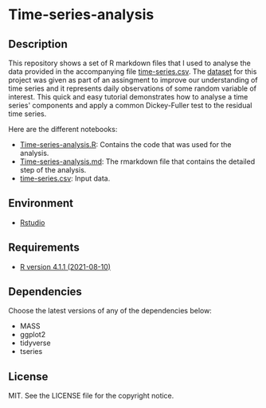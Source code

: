 # Time-series-analysis

## Description

This repository shows a set of R markdown files that I used to analyse the data provided in the accompanying file [time-series.csv](./time-series.csv). The [dataset](./time-series.csv) for this project was given as part of an assingment to improve our understanding of time series and  it represents daily observations of some random variable of interest. This quick and easy tutorial demonstrates how to analyse a time series' components and apply a common Dickey-Fuller test to the residual time series.

Here are the different notebooks:
* [Time-series-analysis.R](./Time-series-analysis.R): Contains the code that was used for the analysis.
* [Time-series-analysis.md](./Time-series-analysis.md): The rmarkdown file that contains the detailed step of the analysis.
* [time-series.csv](./time-series.csv): Input data.

## Environment

* [Rstudio]([https://www.rstudio.com/])

## Requirements

* [R version 4.1.1 (2021-08-10)](https://www.r-project.org/)

## Dependencies

Choose the latest versions of any of the dependencies below:
* MASS
* ggplot2
* tidyverse
* tseries

## License

MIT. See the LICENSE file for the copyright notice.
